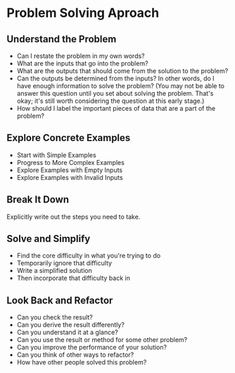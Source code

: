 # Problem Solving Aproach

## Understand the Problem

* Can I restate the problem in my own words?
* What are the inputs that go into the problem?
* What are the outputs that should come from the solution to the problem?
* Can the outputs be determined from the inputs? In other words, do I have enough information to solve the problem? (You may not be able to answer this question until you set about solving the problem. That's okay; it's still worth considering the question at this early stage.)
* How should I label the important pieces of data that are a part of the problem?

## Explore Concrete Examples

* Start with Simple Examples
* Progress to More Complex Examples
* Explore Examples with Empty Inputs
* Explore Examples with Invalid Inputs

## Break It Down

Explicitly write out the steps you need to take.

## Solve and Simplify

* Find the core difficulty in what you're trying to do
* Temporarily ignore that difficulty
* Write a simplified solution
* Then incorporate that difficulty back in

## Look Back and Refactor

* Can you check the result?
* Can you derive the result differently?
* Can you understand it at a glance?
* Can you use the result or method for some other problem?
* Can you improve the performance of your solution?
* Can you think of other ways to refactor?
* How have other people solved this problem?
